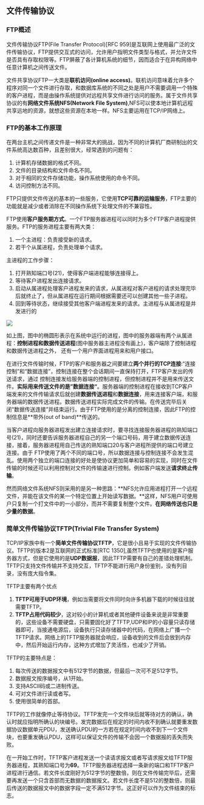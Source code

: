 ## 文件传输协议
### FTP概述

文件传输协议FTP(File Transfer Protocol)[RFC 959]是互联网上使用最广泛的文件传输协议，FTP提供交互式的访问，允许用户指明文件类型与格式，并允许文件是否具有存取权限等。FTP屏蔽了各计算机系统的细节，因而适合于在异构网络中任意计算机之间传送文件。

文件共享协议FTP一大类是**联机访问(online access)**。联机访问意味着允许多个程序对同一个文件进行存取，和数据库系统的不同之处是用户不需要调用一个特殊的客户进程，而是由操作系统提供对远程共享文件进行访问的服务。属于文件共享协议的有**网络文件系统NFS(Network File System)**,NFS可以使本地计算机远程共享远地的资源，就想这些资源在本地一样。NFS主要运用在TCP/IP网络上。 

### FTP的基本工作原理

在两台主机之间传递文件是一种非常大的挑战，因为不同的计算机厂商研制出的文件系统高达数百种，且差别很大，经常遇到的问题有：
1. 计算机存储数据的格式不同。
2. 文件的目录结构和文件命名不同。
3. 对于相同的文件存储功能，操作系统使用的命令不同。
4. 访问控制方法不同。

FTP只提供文件传送的基本的一些服务，它使用**TCP可靠的运输服务**，FTP主要的功能就是减少或者消除在不同操作系统下处理文件的不兼容性。

FTP使用**客户服务期方式**。一个FTP服务器进程可以同时为多个FTP客户进程提供服务。FTP的服务进程主要有两大类：
1. 一个主进程：负责接受新的请求。
2. 若干个从属进程，负责处理单个请求。

主进程的工作步骤：
1. 打开熟知端口号(21)，使得客户端进程能够连接得上。
2. 等待客户进程发出连接请求。
3. 启动从属进程处理客户进程发来的请求，从属进程对客户进程的请求处理完毕后就终止了，但从属进程在运行期间根据需要还可以创建其他一些子进程。
4. 回到等待状态，继续接受其他客户端进程发来的请求。主进程与从属进程是并发进行的

![](https://img2020.cnblogs.com/blog/2361214/202109/2361214-20210908163131860-284734360.png)

如上图，图中的椭圆形表示在系统中运行的进程，图中的服务器端有两个从属进程：**控制进程和数据传送进程**(图中服务器主进程没有画上)，客户端除了控制进程和数据传送进程之外，
还有一个用户界面进程用来和用户接口。

在进行文件传输时候，FTP的客户和服务器之间要建立**两个并行的TCP连接**:“连接控制”和“数据连接”，控制连接在整个会话期间一直保持打开，FTP客户发出的传送请求，通过
控制连接发给服务器端的控制进程，但控制进程并不是用来传送文件。**实际用来传送文件的是”数据连接“**。服务器端的控制进程在接收到TCP客户端发来的文件传输请求后就创建**数据传送进程**和**数据连接**，用来连接客户端，和服务器端的数据传送进程。数据传送进程实际完成文件的传输。在传送完毕后关闭“数据传送连接”并结束运行。由于FTP使用的是分离的控制连接，因此FTP的控制信息是**带外(out of band)**传送的。

当客户进程向服务器进程发出建立连接请求时，要寻找连接服务器进程的熟知端口号(21)，同时还要告诉服务器进程自己的另一个端口号码，用于建立数据传送连接，接着，服务器进程用自己传送的熟知端口20与客户进程所提供的端口号建立连接。由于 FTP使用了两个不同的端口号，所以数据连接与控制连接不会发生混乱。使用两个独立的端口连接的好处是使协议更加简单和容易的实现，同时在文件传输的时候还可以利用控制对文件的传输速进行控制。例如客户端发送**请求终止传输**。

然而网络文件系统NFS则采用的是另一种思路：**NFS允许应用进程打开一个远程文件，并能在该文件的某一个特定位置上开始读写数据。**这样，NFS用户可使用户只复制一个打文件中的一小部分，而并不需要复制整个文件。**在网络传送也只是少量的数据**。

### 简单文件传输协议TFTP(Trivial File Transfer System)

TCP/IP家族中有一个**简单文件传输协议TFTP**，它是很小且易于实现的文件传输协议。TFTP的版本2是互联网的正式标准[RTC 1350],虽然TFTP也使用的是客户服务器方式，但是它使用的是**UDP数据报**，因此TFTP需要有自己的差错处理机制。TFTP只支持文件传输并不支持交互，TFTP不能进行用户身份鉴别，没有列目录，没有庞大指令集。

TFTP主要有两个优点
1. **TFTP可用于UDP环境**，例如当需要将文件同时向许多机器下载的时候往往就需要TFTP。
2. **TFTP占用代码较少**，这对较小的计算机或者其他硬件设备来说是非常重要的，这些设备不需要硬盘，只需要固化好了TFTP,UDP和IP的小容量只读存储器即可，当接通电源后，设备执行只读存储器中的代码，在网络上广播一个TFTP请求。网络上的TFTP服务器就会响应，设备收到的文件后会放到内存中，然后开始运行内存，这种方式增加了灵活性，也减少了开销。

TFTP的主要特点是：
1. 每次传送的数据报文中有512字节的数据，但最后一次可不足512字节。
2. 数据报文按序编号，从1开始。
3. 支持ASCII码或二进制传送。
4. 可对文件进行读或者写。
5. 使用很简单的首部。

TFTP的工作就像停止等待协议。TFTP发完一个文件块后就等待对方的确认，确认时就应指明所确认的块编号。发完数据后在规定的时间内收不到确认就要重发数据协议数据单元PDU，发送确认PDU的一方若在规定时间内收不到下一个文件块，也要重发确认PDU，这样可以保证文件的传输不会因一个数据报的丢失而失败。

在一开始工作时，TFTP客户进程发送一个读请求报文或者写请求报文给TFTP服务器进程，其熟知端口号为**69**。TFTP服务器进程选择一条新的端口和TFTP客户进程进行通信。若文件长度刚好为512字节的整数倍，则在文件传输完毕后，还需要再发送一个只含首部而无数据的数据报文。若文件长度不是512的整数倍，则最后传送的数据报文中的数据字段一定不满512字节。这正好可以作为文件结束的标志。